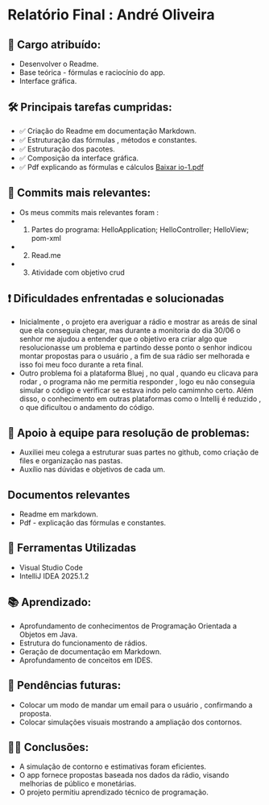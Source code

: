 # Relatório Final : André Oliveira

## 🧾 Cargo atribuído:

- Desenvolver o Readme.
- Base teórica - fórmulas e raciocínio do app.
- Interface gráfica.


## 🛠️ Principais tarefas cumpridas:

- ✅ Criação do Readme em documentação Markdown.
- ✅ Estruturação das fórmulas , métodos e constantes.
- ✅ Estruturação dos pacotes.
- ✅ Composição da interface gráfica.
- ✅ Pdf explicando as fórmulas e cálculos [Baixar io-1.pdf](https://www.dropbox.com/scl/fi/uppjogj207cd8umley2p2/io-1.pdf?rlkey=hlwqkkq1blbzj1w8lsyc2jyhq&st=320i8d1q&dl=1)

## 📌 Commits mais relevantes:

- Os meus commits mais relevantes foram : 
- 1.  Partes do programa: HelloApplication; HelloController; HelloView; pom-xml
- 2.  Read.me
- 3.  Atividade com objetivo crud


## ❗ Dificuldades enfrentadas e solucionadas

- Inicialmente , o projeto era averiguar a rádio e mostrar as areás de sinal que ela conseguia chegar, mas durante a monitoria do dia 30/06 o senhor me ajudou a entender que o objetivo era criar algo que resolucionasse um problema e partindo desse ponto o senhor indicou montar propostas para o usuário , a fim de sua rádio ser melhorada e isso foi meu foco durante a reta final.
- Outro problema foi a plataforma Bluej , no qual , quando eu clicava para rodar , o programa não me permitia responder , logo eu não conseguia simular o código e verificar se estava indo pelo camimnho certo. Além disso, o conhecimento em outras plataformas como o Intellij é reduzido , o que dificultou o andamento do código.


## 🤝 Apoio à equipe para resolução de problemas:

- Auxiliei meu colega a estruturar suas partes no github, como criação de files e organização nas pastas.
- Auxílio nas dúvidas e objetivos de cada um.


## Documentos relevantes 

- Readme em markdown.
- Pdf - explicação das fórmulas e constantes.


## 💬 Ferramentas Utilizadas 

- Visual Studio Code
- IntelliJ IDEA 2025.1.2


## 📚 Aprendizado:
- Aprofundamento de conhecimentos de Programação Orientada a Objetos em Java.
- Estrutura do funcionamento de rádios.
- Geração de documentação em Markdown.
- Aprofundamento de conceitos em IDES.


## 🚀 Pendências futuras:

- Colocar um modo de mandar um email para o usuário , confirmando a proposta.
- Colocar simulações visuais mostrando a ampliação dos contornos.


## 👨‍💻 Conclusões:

- A simulação de contorno e estimativas foram eficientes.
- O app fornece propostas baseada nos dados da rádio, visando melhorias de público e monetárias.
- O projeto permitiu aprendizado técnico de programação.


